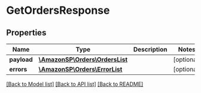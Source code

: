 # GetOrdersResponse

## Properties
Name | Type | Description | Notes
------------ | ------------- | ------------- | -------------
**payload** | [**\AmazonSP\Orders\OrdersList**](OrdersList.md) |  | [optional] 
**errors** | [**\AmazonSP\Orders\ErrorList**](ErrorList.md) |  | [optional] 

[[Back to Model list]](../../README.md#documentation-for-models) [[Back to API list]](../../README.md#documentation-for-api-endpoints) [[Back to README]](../../README.md)

